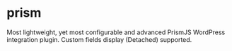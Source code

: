 prism
=====

Most lightweight, yet most configurable and advanced PrismJS WordPress integration plugin. Custom fields display (Detached) supported.
